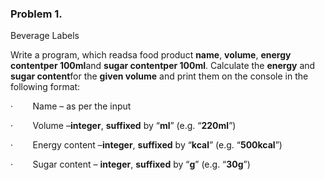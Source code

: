 ### Problem 1.              
Beverage Labels

Write a program, which readsa food product **name**, **volume**, **energy contentper
100ml**and **sugar contentper 100ml**.
Calculate the **energy** and **sugar content**for the **given volume** and print them on the
console in the following format:

·       
Name – as per the input

·       
Volume –**integer**,
**suffixed** by “**ml**” (e.g. “**220ml**”)

·       
Energy content –**integer**, **suffixed** by “**kcal**” (e.g. “**500kcal**”)

·       
Sugar content – **integer**, **suffixed** by “**g**” (e.g. “**30g**”) 

